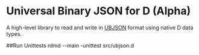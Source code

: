 # Universal Binary JSON for D (Alpha)
A high-level library to read and write in [UBJSON](http://ubjson.org/ "ubjson.org") format using native D data types.

##Run Unittests
	rdmd --main -unittest src/ubjson.d
